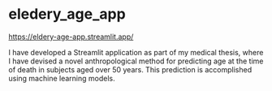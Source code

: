 # eledery_age_app

https://eldery-age-app.streamlit.app/

I have developed a Streamlit application as part of my medical thesis, where I have devised a novel anthropological method for predicting age at the time of death in subjects aged over 50 years. This prediction is accomplished using machine learning models.
